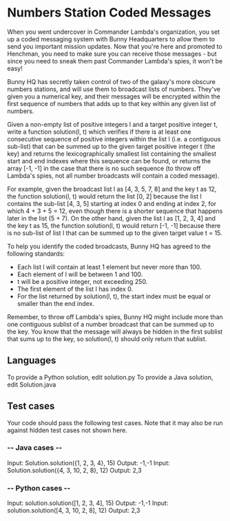 # Numbers Station Coded Messages
When you went undercover in Commander Lambda's 
organization, you set up a coded messaging system with 
Bunny Headquarters to allow them to send you important 
mission updates. Now that you're here and promoted to 
Henchman, you need to make sure you can receive those 
messages - but since you need to sneak them past 
Commander Lambda's spies, it won't be easy!

Bunny HQ has secretly taken control of two of the 
galaxy's more obscure numbers stations, and will use 
them to broadcast lists of numbers. They've given you a
 numerical key, and their messages will be encrypted 
within the first sequence of numbers that adds up to 
that key within any given list of numbers.

Given a non-empty list of positive integers l and a 
target positive integer t, write a function solution(l,
 t) which verifies if there is at least one consecutive
 sequence of positive integers within the list l (i.e. 
a contiguous sub-list) that can be summed up to the 
given target positive integer t (the key) and returns 
the lexicographically smallest list containing the 
smallest start and end indexes where this sequence can 
be found, or returns the array [-1, -1] in the case 
that there is no such sequence (to throw off Lambda's 
spies, not all number broadcasts will contain a coded 
message).

For example, given the broadcast list l as [4, 3, 5, 7, 
8] and the key t as 12, the function solution(l, t) 
would return the list [0, 2] because the list l 
contains the sub-list [4, 3, 5] starting at index 0 and
 ending at index 2, for which 4 + 3 + 5 = 12, even 
though there is a shorter sequence that happens later 
in the list (5 + 7). On the other hand, given the list 
l as [1, 2, 3, 4] and the key t as 15, the function 
solution(l, t) would return [-1, -1] because there is 
no sub-list of list l that can be summed up to the 
given target value t = 15.

To help you identify the coded broadcasts, Bunny HQ has 
agreed to the following standards:

- Each list l will contain at least 1 element but never 
more than 100.
- Each element of l will be between 1 and 100.
- t will be a positive integer, not exceeding 250.
- The first element of the list l has index 0.
- For the list returned by solution(l, t), the start 
index must be equal or smaller than the end index.

Remember, to throw off Lambda's spies, Bunny HQ might 
include more than one contiguous sublist of a number 
broadcast that can be summed up to the key. You know 
that the message will always be hidden in the first 
sublist that sums up to the key, so solution(l, t) 
should only return that sublist.

## Languages
To provide a Python solution, edit solution.py
To provide a Java solution, edit Solution.java

## Test cases
Your code should pass the following test cases.
Note that it may also be run against hidden test cases 
not shown here.

### -- Java cases --
Input:
Solution.solution({1, 2, 3, 4}, 15)
Output:
-1,-1
Input:
Solution.solution({4, 3, 10, 2, 8}, 12)
Output:
2,3

### -- Python cases --
Input:
solution.solution([1, 2, 3, 4], 15)
Output:
-1,-1
Input:
solution.solution([4, 3, 10, 2, 8], 12)
Output:
2,3
